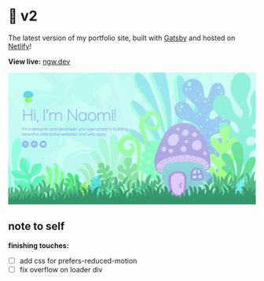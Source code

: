 # 💚 v2

The latest version of my portfolio site, built with [Gatsby](https://www.gatsbyjs.com/) and hosted on [Netlify](https://www.netlify.com/)!

**View live:** [ngw.dev](https://ngw.dev)

<img src="static/thumbnail.png" />

## note to self

**finishing touches:**
- [ ] add css for prefers-reduced-motion
- [ ] fix overflow on loader div